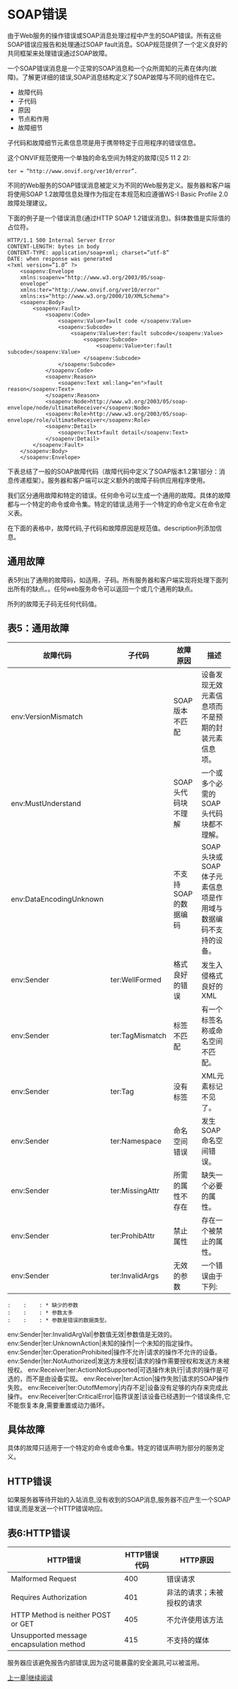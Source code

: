 # SOAP错误

由于Web服务的操作错误或SOAP消息处理过程中产生的SOAP错误。所有这些SOAP错误应报告和处理通过SOAP fault消息。SOAP规范提供了一个定义良好的共同框架来处理错误通过SOAP故障。

一个SOAP错误消息是一个正常的SOAP消息和一个众所周知的元素在体内(故障)。了解更详细的错误,SOAP消息结构定义了SOAP故障与不同的组件在它。

 * 故障代码
 * 子代码
 * 原因
 * 节点和作用
 * 故障细节

子代码和故障细节元素信息项是用于携带特定于应用程序的错误信息。

这个ONVIF规范使用一个单独的命名空间为特定的故障(见5 11 2 2):

	ter = “http://www.onvif.org/ver10/error”.

不同的Web服务的SOAP错误消息被定义为不同的Web服务定义。服务器和客户端将使用SOAP 1.2故障信息处理作为指定在本规范和应遵循WS-I Basic Profile 2.0
故障处理建议。

下面的例子是一个错误消息(通过HTTP SOAP 1.2错误消息)。斜体数值是实际值的占位符。

```
HTTP/1.1 500 Internal Server Error
CONTENT-LENGTH: bytes in body
CONTENT-TYPE: application/soap+xml; charset=”utf-8”
DATE: when response was generated
<?xml version=”1.0” ?>
	<soapenv:Envelope
	xmlns:soapenv="http://www.w3.org/2003/05/soap-
	envelope"
	xmlns:ter="http://www.onvif.org/ver10/error"
	xmlns:xs="http://www.w3.org/2000/10/XMLSchema">
	<soapenv:Body>
		<soapenv:Fault>
			<soapenv:Code>
				<soapenv:Value>fault code </soapenv:Value>
				<soapenv:Subcode>
					<soapenv:Value>ter:fault subcode</soapenv:Value>
						<soapenv:Subcode>
							<soapenv:Value>ter:fault subcode</soapenv:Value>
						</soapenv:Subcode>
				</soapenv:Subcode>
			</soapenv:Code>
			<soapenv:Reason>
				<soapenv:Text xml:lang="en">fault reason</soapenv:Text>
			</soapenv:Reason>
			<soapenv:Node>http://www.w3.org/2003/05/soap-envelope/node/ultimateReceiver</soapenv:Node>
			<soapenv:Role>http://www.w3.org/2003/05/soap-envelope/role/ultimateReceiver</soapenv:Role>
			<soapenv:Detail>
				<soapenv:Text>fault detail</soapenv:Text>
			</soapenv:Detail>
		</soapenv:Fault>
	</soapenv:Body>
	</soapenv:Envelope>
```



下表总结了一般的SOAP故障代码（故障代码中定义了SOAP版本1.2第1部分：消息传递框架）。服务器和客户端可以定义额外的故障子码供应用程序使用。

我们区分通用故障和特定的错误。任何命令可以生成一个通用的故障。具体的故障都与一个特定的命令或命令集。特定的错误,适用于一个特定的命令定义在命令定义表。

在下面的表格中，故障代码,子代码和故障原因是规范值。description列添加信息。

## 通用故障

表5列出了通用的故障码，如适用，子码​​。所有服务器和客户端实现将处理下面列出所有的缺点。。任何web服务命令可以返回一个或几个通用的缺点。

所列的故障无子码无任何代码值。

## 表5：通用故障

故障代码|子代码|故障原因|描述
----|----|----|----
env:VersionMismatch||SOAP版本不匹配|设备发现无效元素信息项而不是预期的封装元素信息项。
env:MustUnderstand||SOAP头代码块不理解|一个或多个必需的SOAP头代码块都不理解。
env:DataEncodingUnknown||不支持SOAP的数据编码|SOAP头块或SOAP体子元素信息项是作用域与数据编码不支持的设备。
env:Sender|ter:WellFormed|格式良好的错误|发生入侵格式良好的XML
env:Sender|ter:TagMismatch|标签不匹配|有一个标签名称或命名空间不匹配。
env:Sender|ter:Tag|没有标签|XML元素标记不见了。
env:Sender|ter:Namespace|命名空间错误|发生SOAP命名空间错误。
env:Sender|ter:MissingAttr|所需的属性不存在|缺失一个必要的属性。
env:Sender|ter:ProhibAttr|禁止属性|存在一个被禁止的属性。
env:Sender|ter:InvalidArgs|无效的参数|一个错误由于下列: 
    :    :    : * 缺少的参数
    :    :    : * 参数太多
    :    :    : * 参数是错误的数据类型。
env:Sender|ter:InvalidArgVal|参数值无效|参数值是无效的。
env:Sender|ter:UnknownAction|未知的操作|一个未知的指定操作。
env:Sender|ter:OperationProhibited|操作不允许|请求的操作不允许的设备。
env:Sender|ter:NotAuthorized|发送方未授权|请求的操作需要授权和发送方未被授权。
env:Receiver|ter:ActionNotSupported|可选操作未执行|请求的操作是可选的，而不是由设备实现。
env:Receiver|ter:Action|操作失败|请求的SOAP操作失败。
env:Receiver|ter:OutofMemory|内存不足|设备没有足够的内存来完成此操作。
env:Receiver|ter:CriticalError|临界误差|该设备已经遇到一个错误条件,它不能恢复本身,需要重置或动力循环。

## 具体故障

具体的故障只适用于一个特定的命令或命令集。特定的错误声明为部分的服务定义。

## HTTP错误

如果服务器等待开始的入站消息,没有收到的SOAP消息,服务器不应产生一个SOAP错误,而是发送一个HTTP错误响应。

## 表6:HTTP错误

HTTP错误|HTTP错误代码|HTTP原因
----|----|----
Malformed Request|400|错误请求
Requires Authorization|401|非法的请求；未被授权的请求
HTTP Method is neither POST or GET|405|不允许使用该方法
Unsupported message encapsulation method|415|不支持的媒体

服务器应该避免报告内部错误,因为这可能暴露的安全漏洞,可以被滥用。


[上一章](05.11.01.md)|[继续阅读](05.12.md)
